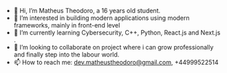 - 👋 Hi, I’m Matheus  Theodoro, a 16 years old student.
- 👀 I’m interested in building modern applications using modern frameworks, mainly in front-end level
- 🌱 I’m currently learning Cybersecurity, C++, Python, React.js and Next.js .
- 💞️ I’m looking to collaborate on project where i can grow professionally and finally step into the labour world.
- 📫 How to reach me: dev.matheustheodoro@gmail.com, +44999522514

